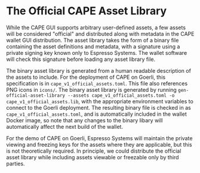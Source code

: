 <!--
 ~ Copyright (c) 2022 Espresso Systems (espressosys.com)
 ~ This file is part of the Configurable Asset Privacy for Ethereum (CAPE) library.
 ~
 ~ This program is free software: you can redistribute it and/or modify it under the terms of the GNU General Public License as published by the Free Software Foundation, either version 3 of the License, or (at your option) any later version.
 ~ This program is distributed in the hope that it will be useful, but WITHOUT ANY WARRANTY; without even the implied warranty of MERCHANTABILITY or FITNESS FOR A PARTICULAR PURPOSE. See the GNU General Public License for more details.
 ~ You should have received a copy of the GNU General Public License along with this program. If not, see <https://www.gnu.org/licenses/>.
 -->

# The Official CAPE Asset Library

While the CAPE GUI supports arbitrary user-defined assets, a few assets will be considered
"official" and distributed along with metadata in the CAPE wallet GUI distribution. The asset
library takes the form of a binary file containing the asset definitions and metadata, with a
signature using a private signing key known only to Espresso Systems. The wallet software will check
this signature before loading any asset library file.

The binary asset library is generated from a human readable description of the assets to include.
For the deployment of CAPE on Goerli, this specification is in `cape_v1_official_assets.toml`.
This file also references PNG icons in `icons/`. The binary asset library is generated by running
`gen-official-asset-library --assets cape_v1_official_assets.toml -o cape_v1_official_assets.lib`,
with the appropriate environment variables to connect to the Goerli deployment. The resulting
binary file is checked in as `cape_v1_official_assets.toml`, and is automatically included in the
wallet Docker image, so note that any changes to the binary libary will automatically affect the
next build of the wallet.

For the demo of CAPE on Goerli, Espresso Systems will maintain the private viewing and freezing
keys for the assets where they are applicable, but this is not theoretically required. In principle,
we could distribute the official asset library while including assets viewable or freezable only by
third parties.
